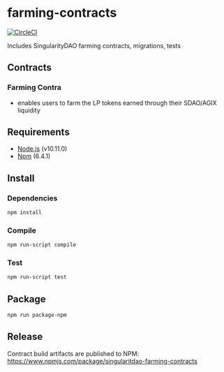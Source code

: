 # farming-contracts

[![CircleCI](https://circleci.com/gh/singularity-dao/farming-contracts.svg?style=svg)](https://circleci.com/gh/singularity-dao/farming-contracts)

Includes SingularityDAO farming contracts, migrations, tests

## Contracts

### Farming Contra
* enables users to farm the LP tokens earned through their SDAO/AGIX liquidity

## Requirements
* [Node.js](https://github.com/nodejs/node) (v10.11.0)
* [Npm](https://www.npmjs.com/package/npm) (6.4.1)

## Install

### Dependencies
```bash
npm install
```

### Compile 
```bash
npm run-script compile
```

### Test 
```bash
npm run-script test
```

## Package
```bash
npm run package-npm
```

## Release
Contract build artifacts are published to NPM: https://www.npmjs.com/package/singularitdao-farming-contracts
